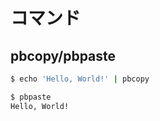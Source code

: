 # コマンド

## pbcopy/pbpaste

~~~bash
$ echo 'Hello, World!' | pbcopy
~~~

~~~bash
$ pbpaste
Hello, World!
~~~
